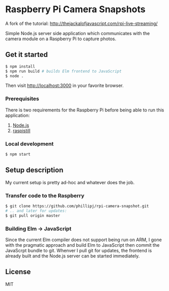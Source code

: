 # Raspberry Pi Camera Snapshots

A fork of the tutorial: http://thejackalofjavascript.com/rpi-live-streaming/

Simple Node.js server side application which communicates with the camera module
on a Raspberry Pi to capture photos.

## Get it started

```bash
$ npm install
$ npm run build # builds Elm frontend to JavaScript
$ node .
```

Then visit [http://localhost:3000](http://localhost:3000) in your favorite browser.

### Prerequisites

There is two requirements for the Raspberry Pi before being able to run this application:

1. [Node.js](https://nodejs.org)
2. [raspistill](https://www.raspberrypi.org/documentation/usage/camera/raspicam/raspistill.md)

### Local development

```bash
$ npm start
```

## Setup description

My current setup is pretty ad-hoc and whatever does the job.

### Transfer code to the Raspberry

```bash
$ git clone https://github.com/phillipj/rpi-camera-snapshot.git
# .. and later for updates:
$ git pull origin master
```

### Building Elm -> JavaScript

Since the current Elm compiler does not support being run on ARM, I gone with the pragmatic approach
and build Elm to JavaScript then commit the JavaScrpt bundle to git. Whenver I pull git for updates,
the frontend is already built and the Node.js server can be started immediately.

## License

MIT
